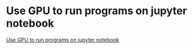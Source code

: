 # Use GPU to run programs on jupyter notebook
[Use GPU to run programs on jupyter notebook](https://aiwithcloud.com/2022/09/15/use_gpu_to_run_programs_on_jupyter_notebook/)